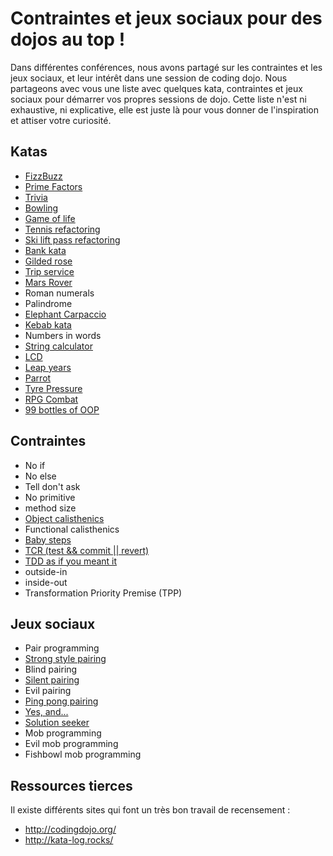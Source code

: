 # Contraintes et jeux sociaux pour des dojos au top !

Dans différentes conférences, nous avons partagé sur les contraintes et les jeux sociaux, et leur intérêt dans une session de coding dojo.
Nous partageons avec vous une liste avec quelques kata, contraintes et jeux sociaux pour démarrer vos propres sessions de dojo.
Cette liste n'est ni exhaustive, ni explicative, elle est juste là pour vous donner de l'inspiration et attiser votre curiosité.

## Katas
- [FizzBuzz](https://github.com/cleancodedojo/fizzbuzz-kata)
- [Prime Factors](http://butunclebob.com/ArticleS.UncleBob.ThePrimeFactorsKata)
- [Trivia](https://github.com/jbrains/trivia)
- [Bowling](ronjeffries.com/xprog/articles/acsbowling/)
- [Game of life](https://github.com/arolla/game-of-life-evolution)
- [Tennis refactoring](https://github.com/emilybache/Tennis-Refactoring-Kata)
- [Ski lift pass refactoring](https://github.com/martinsson/Refactoring-Kata-Lift-Pass-Pricing)
- [Bank kata](https://github.com/sandromancuso/Bank-kata)
- [Gilded rose](https://github.com/emilybache/GildedRose-Refactoring-Kata)
- [Trip service](https://github.com/sandromancuso/trip-service-kata)
- [Mars Rover](https://danilsuits.github.io/mars-rover-kata/)
- Roman numerals
- Palindrome
- [Elephant Carpaccio](https://many-cores.com/2013/12/13/agile-carpaccio/)
- [Kebab kata](https://github.com/malk/the-kebab-kata)
- Numbers in words
- [String calculator](https://osherove.com/tdd-kata-1)
- [LCD](https://gist.github.com/arikfr/11362378#file-gistfile1-txt)
- [Leap years](https://gist.github.com/alastairs/1142957)
- [Parrot](https://github.com/emilybache/Parrot-Refactoring-Kata)
- [Tyre Pressure](https://github.com/emilybache/Racing-Car-Katas)
- [RPG Combat](https://github.com/ardalis/kata-catalog/blob/master/katas/RPG%20Combat.md)
- [99 bottles of OOP](https://github.com/colindooley11/Katas)

## Contraintes
- No if
- No else
- Tell don't ask
- No primitive
- method size
- [Object calisthenics](https://www.cs.helsinki.fi/u/luontola/tdd-2009/ext/ObjectCalisthenics.pdf)
- Functional calisthenics
- [Baby steps](https://blog.adrianbolboaca.ro/2013/03/taking-baby-steps/)
- [TCR (test && commit || revert)](https://medium.com/@kentbeck_7670/test-commit-revert-870bbd756864)
- [TDD as if you meant it](https://gojko.net/2009/02/27/thought-provoking-tdd-exercise-at-the-software-craftsmanship-conference/)
- outside-in
- inside-out
- Transformation Priority Premise (TPP)

## Jeux sociaux
- Pair programming
- [Strong style pairing](https://www.youtube.com/watch?v=jaSSKAcYADk)
- Blind pairing
- [Silent pairing](https://blog.adrianbolboaca.ro/2013/10/pair-programming-game-silent-programming/)
- Evil pairing
- [Ping pong pairing](http://wiki.c2.com/?PairProgrammingPingPongPattern)
- [Yes, and...](https://blog.adrianbolboaca.ro/2013/12/pair-programming-game-yes-and/)
- [Solution seeker](https://adrianbolboaca.ro/2014/02/pair-programming-game-solution-seeker/)
- Mob programming
- Evil mob programming
- Fishbowl mob programming

## Ressources tierces
Il existe différents sites qui font un très bon travail de recensement :
- http://codingdojo.org/
- http://kata-log.rocks/
